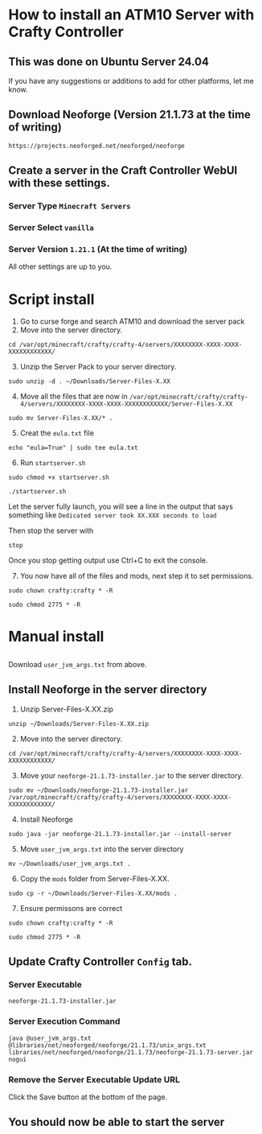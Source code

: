 # How to install an ATM10 Server with Crafty Controller 
   ## This was done on Ubuntu Server 24.04 
   If you have any suggestions or additions to add for other platforms, let me know.
   ## Download Neoforge (Version 21.1.73 at the time of writing)
    https://projects.neoforged.net/neoforged/neoforge

   ## Create a server in the Craft Controller WebUI with these settings.
   ### Server Type `Minecraft Servers`
   ### Server Select `vanilla`
   ### Server Version `1.21.1` (At the time of writing)
   All other settings are up to you. 

# Script install
   1. Go to curse forge and search ATM10 and download the server pack
   2. Move into the server directory.
   ```
   cd /var/opt/minecraft/crafty/crafty-4/servers/XXXXXXXX-XXXX-XXXX-XXXXXXXXXXXX/
   ```
   3. Unzip the Server Pack to your server directory.
   ``` 
   sudo unzip -d . ~/Downloads/Server-Files-X.XX
   ```
   4. Move all the files that are now in `/var/opt/minecraft/crafty/crafty-4/servers/XXXXXXXX-XXXX-XXXX-XXXXXXXXXXXX/Server-Files-X.XX`
   ```
   sudo mv Server-Files-X.XX/* .
   ```
   5. Creat the `eula.txt` file
   ```
   echo "eula=True" | sudo tee eula.txt
   ```
   6. Run `startserver.sh`
   ```
   sudo chmod +x startserver.sh
   ```
   ```
   ./startserver.sh
   ```
   Let the server fully launch, you will see a line in the output that says something like `Dedicated server took XX.XXX seconds to load`

   Then stop the server with 
   ```
   stop
   ```     
   Once you stop getting output use Ctrl+C to exit the console.
  
   7. You now have all of the files and mods, next step it to set permissions.
   ```
   sudo chown crafty:crafty * -R
   ```
   ```
   sudo chmod 2775 * -R
   ```
# Manual install
##
Download `user_jvm_args.txt` from above.

## Install Neoforge in the server directory
1. Unzip Server-Files-X.XX.zip
```
unzip ~/Downloads/Server-Files-X.XX.zip
```
2. Move into the server directory.
```
cd /var/opt/minecraft/crafty/crafty-4/servers/XXXXXXXX-XXXX-XXXX-XXXXXXXXXXXX/
```
3. Move your `neoforge-21.1.73-installer.jar` to the server directory.
```
sudo mv ~/Downloads/neoforge-21.1.73-installer.jar /var/opt/minecraft/crafty/crafty-4/servers/XXXXXXXX-XXXX-XXXX-XXXXXXXXXXXX/
```
4. Install Neoforge
```
sudo java -jar neoforge-21.1.73-installer.jar --install-server
```
5. Move `user_jvm_args.txt` into the server directory
```
mv ~/Downloads/user_jvm_args.txt .
```
6. Copy the `mods` folder from Server-Files-X.XX.
```
sudo cp -r ~/Downloads/Server-Files-X.XX/mods .
```
7. Ensure permissons are correct
```
sudo chown crafty:crafty * -R
```
```
sudo chmod 2775 * -R
```
## Update Crafty Controller `Config` tab.
### Server Executable
```
neoforge-21.1.73-installer.jar
```
### Server Execution Command
```
java @user_jvm_args.txt @libraries/net/neoforged/neoforge/21.1.73/unix_args.txt libraries/net/neoforged/neoforge/21.1.73/neoforge-21.1.73-server.jar nogui

```
### Remove the Server Executable Update URL

Click the Save button at the bottom of the page. 

## You should now be able to start the server
